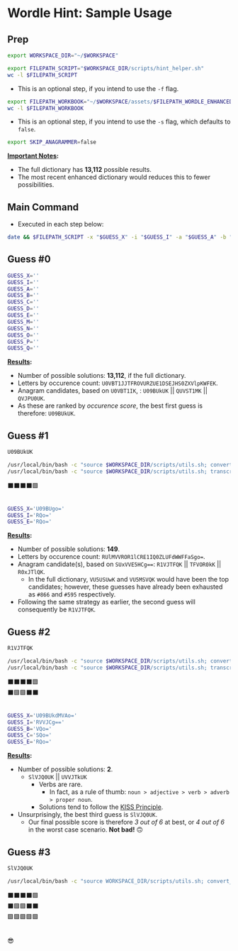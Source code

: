 # Wordle Hint: Sample Usage

## Prep
```sh
export WORKSPACE_DIR="~/$WORKSPACE"

export FILEPATH_SCRIPT="$WORKSPACE_DIR/scripts/hint_helper.sh"
wc -l $FILEPATH_SCRIPT
```

* This is an optional step, if you intend to use the `-f` flag.
```sh
export FILEPATH_WORKBOOK="~/$WORKSPACE/assets/$FILEPATH_WORDLE_ENHANCED_WORKBOOK"
wc -l $FILEPATH_WORKBOOK
```

* This is an optional step, if you intend to use the `-s` flag, which defaults to `false`.
```sh
export SKIP_ANAGRAMMER=false
```

<b><u>Important Notes</u>:</b><br>
* The full dictionary has **13,112** possible results.
* The most recent enhanced dictionary would reduces this to fewer possibilities.



## Main Command
* Executed in each step below:
```sh
date && $FILEPATH_SCRIPT -x "$GUESS_X" -i "$GUESS_I" -a "$GUESS_A" -b "$GUESS_B" -c "$GUESS_C" -d "$GUESS_D" -e "$GUESS_E" -m "$GUESS_M" -n "$GUESS_N" -o "$GUESS_O" -p "$GUESS_P" -q "$GUESS_Q" -f "$FILEPATH_WORKBOOK" -s "$SKIP_ANAGRAMMER"
```


## Guess \#0
```sh
GUESS_X=''
GUESS_I=''
GUESS_A=''
GUESS_B=''
GUESS_C=''
GUESS_D=''
GUESS_E=''
GUESS_M=''
GUESS_N=''
GUESS_O=''
GUESS_P=''
GUESS_Q=''
```

<b><u>Results</u>:</b><br>
* Number of possible solutions: **13,112**, if the full dictionary.
* Letters by occurence count: `U0VBT1JJTFROVURZUE1DSEJHS0ZXVlpKWFEK`.
* Anagram candidates, based on `U0VBT1IK`, : `U09BUkUK` || `QUVST1MK` || `QVJPU0UK`.
* As these are ranked by _occurence score_, the best first guess is therefore: `U09BUkUK`.



## Guess \#1
```sh
U09BUkUK

/usr/local/bin/bash -c "source $WORKSPACE_DIR/scripts/utils.sh; convert_feedback 'BBBBG'"
/usr/local/bin/bash -c "source $WORKSPACE_DIR/scripts/utils.sh; transcribe 'U09BUkUK' 'BBBBG' true"
```

⬛⬛⬛⬛🟩<br><br>

```sh
GUESS_X='U09BUgo='
GUESS_I='RQo='
GUESS_E='RQo='
```

<b><u>Results</u>:</b><br>
* Number of possible solutions: **149**.
* Letters by occurence count: `RUlMVVROR1lCRE1IQ0ZLUFdWWFFaSgo=`.
* Anagram candidate(s), based on `SUxVVE5HCg==`: `R1VJTFQK` || `TFVOR0kK` || `R0xJTlQK`.
  - In the full dictionary, `VU5USUwK` and `VU5MSVQK` would have been the top candidates; however, these guesses have already been exhausted as `#866` and `#595` respectively.
* Following the same strategy as earlier, the second guess will consequently be `R1VJTFQK`.



## Guess \#2
```sh
R1VJTFQK

/usr/local/bin/bash -c "source $WORKSPACE_DIR/scripts/utils.sh; convert_feedback 'BGGBB'"
/usr/local/bin/bash -c "source $WORKSPACE_DIR/scripts/utils.sh; transcribe 'R1VJTFQK' 'BGGBB' false"
```

⬛⬛⬛⬛🟩<br>
⬛🟩🟩⬛⬛<br><br>

```sh
GUESS_X='U09BUkdMVAo='
GUESS_I='RVVJCg=='
GUESS_B='VQo='
GUESS_C='SQo='
GUESS_E='RQo='
```

<b><u>Results</u>:</b><br>
* Number of possible solutions: **2**.
  - `SlVJQ0UK` || `UVVJTkUK`
    - Verbs are rare.
      - In fact, as a rule of thumb: `noun > adjective > verb > adverb > proper noun`.
    - Solutions tend to follow the [KISS Principle](https://www.techopedia.com/definition/20262/keep-it-simple-stupid-principle-kiss-principle).
* Unsurprisingly, the best third guess is `SlVJQ0UK`.
  - Our final possible score is therefore _3 out of 6_ at best, or _4 out of 6_ in the worst case scenario. **Not bad!** 🙃


## Guess \#3
```sh
SlVJQ0UK

/usr/local/bin/bash -c "source WORKSPACE_DIR/scripts/utils.sh; convert_feedback 'GGGGG'"
```

⬛⬛⬛⬛🟩<br>
⬛🟩🟩⬛⬛<br>
🟩🟩🟩🟩🟩<br><br>



😎
